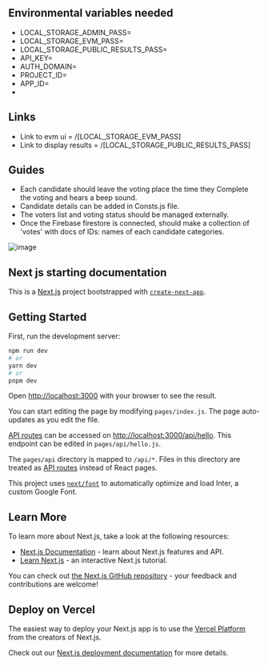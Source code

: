 ## Environmental variables needed
- LOCAL_STORAGE_ADMIN_PASS=
- LOCAL_STORAGE_EVM_PASS=
- LOCAL_STORAGE_PUBLIC_RESULTS_PASS=
- API_KEY=
- AUTH_DOMAIN=
- PROJECT_ID=
- APP_ID=
- 

## Links
- Link to evm ui = /[LOCAL_STORAGE_EVM_PASS]
- Link to display results = /[LOCAL_STORAGE_PUBLIC_RESULTS_PASS]

## Guides
- Each candidate should leave the voting place the time they Complete the voting and hears a beep sound.
- Candidate details can be added in Consts.js file.
- The voters list and voting status should be managed externally.
- Once the Firebase firestore is connected, should make a collection of 'votes' with docs of IDs: names of each candidate categories.

![image](https://github.com/ashrafp216/EVM/assets/86481822/21b4043e-9352-494f-a44b-5ec90da3f1b9)



## Next js starting documentation
This is a [Next.js](https://nextjs.org/) project bootstrapped with [`create-next-app`](https://github.com/vercel/next.js/tree/canary/packages/create-next-app).


## Getting Started

First, run the development server:

```bash
npm run dev
# or
yarn dev
# or
pnpm dev
```

Open [http://localhost:3000](http://localhost:3000) with your browser to see the result.

You can start editing the page by modifying `pages/index.js`. The page auto-updates as you edit the file.

[API routes](https://nextjs.org/docs/api-routes/introduction) can be accessed on [http://localhost:3000/api/hello](http://localhost:3000/api/hello). This endpoint can be edited in `pages/api/hello.js`.

The `pages/api` directory is mapped to `/api/*`. Files in this directory are treated as [API routes](https://nextjs.org/docs/api-routes/introduction) instead of React pages.

This project uses [`next/font`](https://nextjs.org/docs/basic-features/font-optimization) to automatically optimize and load Inter, a custom Google Font.

## Learn More

To learn more about Next.js, take a look at the following resources:

- [Next.js Documentation](https://nextjs.org/docs) - learn about Next.js features and API.
- [Learn Next.js](https://nextjs.org/learn) - an interactive Next.js tutorial.

You can check out [the Next.js GitHub repository](https://github.com/vercel/next.js/) - your feedback and contributions are welcome!

## Deploy on Vercel

The easiest way to deploy your Next.js app is to use the [Vercel Platform](https://vercel.com/new?utm_medium=default-template&filter=next.js&utm_source=create-next-app&utm_campaign=create-next-app-readme) from the creators of Next.js.

Check out our [Next.js deployment documentation](https://nextjs.org/docs/deployment) for more details.
